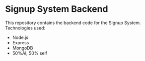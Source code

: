 # Signup System Backend

This repository contains the backend code for the Signup System.
Technologies used:
- Node.js
- Express
- MongoDB
- 50%AI, 50% self
